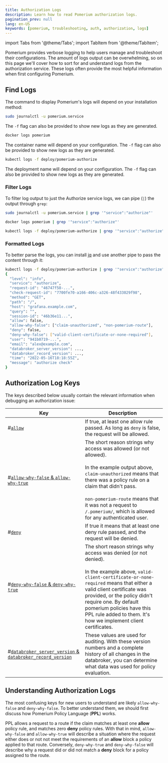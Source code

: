 ```yaml
---
title: Authorization Logs
description: Learn how to read Pomerium authorization logs.
pagination_prev: null
lang: en-US
keywords: [pomerium, troubleshooting, auth, authorization, logs]
---
```


import Tabs from '@theme/Tabs'; import TabItem from '@theme/TabItem';

Pomerium provides verbose logging to help users manage and troubleshoot their configurations. The amount of logs output can be overwhelming, so on this page we'll cover how to sort for and understand logs from the authorization service. These logs often provide the most helpful information when first configuring Pomerium.

## Find Logs

The command to display Pomerium's logs will depend on your installation method:

<Tabs groupId="stacks">
<TabItem value="daemon" label="System Daemon">

```bash
sudo journalctl -u pomerium.service
```

The `-f` flag can also be provided to show new logs as they are generated.

</TabItem>
<TabItem value="docker" label="Docker">

```bash
docker logs pomerium
```

The container name will depend on your configuration. The `-f` flag can also be provided to show new logs as they are generated.

</TabItem>
<TabItem value="k8s" label="Kubernetes">

```bash
kubectl logs -f deploy/pomerium-authorize
```

The deployment name will depend on your configuration. The `-f` flag can also be provided to show new logs as they are generated.

</TabItem>
</Tabs>

### Filter Logs

To filter log output to just the Authorize service logs, we can pipe (`|`) the output through `grep`:

<Tabs groupId="stacks">
<TabItem value="daemon" label="System Daemon">

```bash
sudo journalctl -u pomerium.service | grep '"service":"authorize"'
```

</TabItem>
<TabItem value="docker" label="Docker">

```bash
docker logs pomerium | grep '"service":"authorize"'
```

</TabItem>
<TabItem value="k8s" label="Kubernetes">

```bash
kubectl logs -f deploy/pomerium-authorize | grep '"service":"authorize"'
```

</TabItem>
</Tabs>

### Formatted Logs

To better parse the logs, you can install [jq](https://stedolan.github.io/jq/) and use another pipe to pass the content through it:

```bash
kubectl logs -f deploy/pomerium-authorize | grep '"service":"authorize"' | jq
{
  "level": "info",
  "service": "authorize",
  "request-id": "46747f58-...",
  "check-request-id": "7700fe70-a166-406c-a326-48f433029f98",
  "method": "GET",
  "path": "/",
  "host": "grafana.example.com",
  "query": "",
  "session-id": "46b36e11...",
  "allow": false,
  "allow-why-false": ["claim-unauthorized", "non-pomerium-route"],
  "deny": false,
  "deny-why-false": ["valid-client-certificate-or-none-required"],
  "user": "941b0719-...",
  "email": "alex@example.com",
  "databroker_server_version": ...,
  "databroker_record_version": ...,
  "time": "2022-05-16T18:18:55Z",
  "message": "authorize check"
}
```

## Authorization Log Keys

The keys described below usually contain the relevant information when debugging an authorization issue:

| Key | Description |
| --- | --- |
| <a className="entRef-anchor" id="allow">#</a><a href='#allow'>`allow`</a> | If true, at least one allow rule passed. As long as `deny` is false, the request will be allowed. |
| <a className="entRef-anchor" id="allow-why-false">#</a><a href='#allow-why-false'>`allow-why-false` & `allow-why-true`</a> | The short reason strings why access was allowed (or not allowed). <br/> <br/> In the example output above, `claim-unauthorized` means that there was a policy rule on a claim that didn't pass.<br/><br/>`non-pomerium-route` means that it was not a request to `/.pomerium/`, which is allowed for any authenticated user. |
| <a className="entRef-anchor" id="deny">#</a><a href='#deny'>`deny`</a> | If true it means that at least one deny rule passed, and the request will be denied. |
| <a className="entRef-anchor" id="deny-why-false">#</a><a href='#deny-why-false'>`deny-why-false` & `deny-why-true`</a> | The short reason strings why access was denied (or not denied). <br/><br/>In the example above, `valid-client-certificate-or-none-required` means that either a valid client certificate was provided, or the policy didn't require one. By default pomerium policies have this PPL rule added to them. It's how we implement client certificates. |
| <a className="entRef-anchor" id="databroker">#</a><a href='#databroker'>`databroker_server_version` & `databroker_record_version`</a> | These values are used for auditing. With these version numbers and a complete history of all changes in the databroker, you can determine what data was used for policy evaluation. |

## Understanding Authorization Logs

The most confusing keys for new users to understand are likely `allow-why-false` and `deny-why-false`. To better understand them, we should first discuss how Pomerium Policy Language (**PPL**) works.

PPL allows a request to a route if the claim matches at least one **allow** policy rule, and matches zero **deny** policy rules. With that in mind, `allow-why-false` and `allow-why-true` will describe a situation where the request either does or not not meet the requirements of an **allow** block a policy applied to that route. Conversely, `deny-why-true` and `deny-why-false` will describe why a request did or did not match a **deny** block for a policy assigned to the route.
